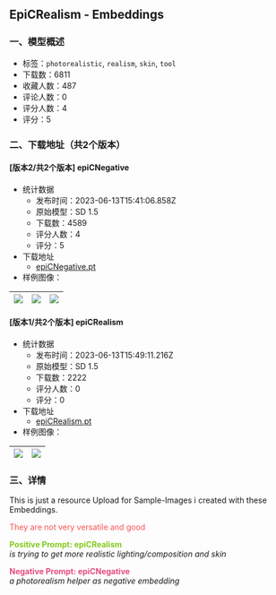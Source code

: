 ## EpiCRealism - Embeddings
### 一、模型概述

- 标签：`photorealistic`, `realism`, `skin`, `tool`
- 下载数：6811
- 收藏人数：487
- 评论人数：0
- 评分人数：4
- 评分：5

### 二、下载地址（共2个版本）

#### [版本2/共2个版本] epiCNegative

- 统计数据
  - 发布时间：2023-06-13T15:41:06.858Z
  - 原始模型：SD 1.5
  - 下载数：4589
  - 评分人数：4
  - 评分：5
- 下载地址
  - [epiCNegative.pt](https://civitai.com/api/download/models/95263)
- 样例图像：

| <img src="https://image.civitai.com/xG1nkqKTMzGDvpLrqFT7WA/c916cdea-a32f-4894-a355-44b6b790a9c4/width=450/1131877.jpeg" /> | <img src="https://image.civitai.com/xG1nkqKTMzGDvpLrqFT7WA/8273b9a2-c278-4c6c-9a20-409efd1c9b07/width=450/1131875.jpeg" /> | <img src="https://image.civitai.com/xG1nkqKTMzGDvpLrqFT7WA/d1631ebe-cce5-4ec0-a575-ddcbda2cad45/width=450/1131876.jpeg" /> |
| ---- | ---- | ---- |

#### [版本1/共2个版本] epiCRealism

- 统计数据
  - 发布时间：2023-06-13T15:49:11.216Z
  - 原始模型：SD 1.5
  - 下载数：2222
  - 评分人数：0
  - 评分：0
- 下载地址
  - [epiCRealism.pt](https://civitai.com/api/download/models/95256)
- 样例图像：

| <img src="https://image.civitai.com/xG1nkqKTMzGDvpLrqFT7WA/982cbacc-8389-45a1-bb26-8f5ae1702c15/width=450/1131841.jpeg" /> | <img src="https://image.civitai.com/xG1nkqKTMzGDvpLrqFT7WA/63458f69-69e4-4fcb-b320-93bcdcfd2e05/width=450/1131839.jpeg" /> |
| ---- | ---- |


### 三、详情
<p>This is just a resource Upload for Sample-Images i created with these Embeddings.</p><p><span style="color:rgb(250, 82, 82)">They are not very versatile and good</span></p><p></p><p><strong><span style="color:rgb(130, 201, 30)">Positive Prompt: epiCRealism</span></strong><br /><em>is trying to get more realistic lighting/composition and skin</em></p><p><strong><span style="color:rgb(230, 73, 128)">Negative Prompt: epiCNegative</span></strong><br /><em>a photorealism helper as negative embedding</em></p>